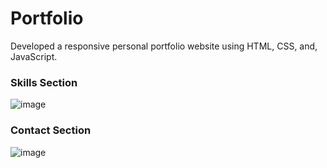 # Portfolio
Developed a responsive personal portfolio website using HTML, CSS, and, JavaScript.

<h3>Skills Section</h3>

![image](https://github.com/anshuKumar99/Portfolio/assets/148548385/1eab8b8b-590a-449d-b649-ff79d572cdc6)

<h3>Contact Section</h3>

![image](https://github.com/anshuKumar99/Portfolio/assets/148548385/051667e0-aaf0-4063-b29f-c4063013e9fc)
